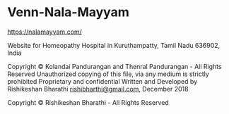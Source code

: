 # Venn-Nala-Mayyam

https://nalamayyam.com/

Website for Homeopathy Hospital in Kuruthampatty, Tamil Nadu 636902, India


Copyright © Kolandai Pandurangan and Thenral Pandurangan - All Rights Reserved
Unauthorized copying of this file, via any medium is strictly prohibited
Proprietary and confidential
Written and Developed by Rishikeshan Bharathi rishibharthi@gmail.com, December 2018

Copyright © Rishikeshan Bharathi - All Rights Reserved
